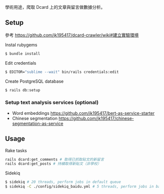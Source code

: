 學術用途，爬取 Dcard 上的文章與留言做數據分析。

## Setup

參考 <https://github.com/jk195417/dcard-crawler/wiki#建立實驗環境>

Instal rubygems

```sh
$ bundle install
```

Edit credentials

```sh
$ EDITOR="sublime --wait" bin/rails credentials:edit
```

Create PostgreSQL database

```bash
$ rails db:setup
```

### Setup text analysis services (optional)

- Word embeddings https://github.com/jk195417/bert-as-service-starter
- Chinese segmentation https://github.com/jk195417/chinese-segmentation-as-service

## Usage

Rake tasks

```sh
rails dcard:get_comments # 取得已抓取貼文的新留言
rails dcard:get_posts # 持續取得新貼文（非學校）
```

Sidekiq

```sh
$ sidekiq # 20 threads, perform jobs in default queue
$ sidekiq -C ./config/sidekiq_baidu.yml # 5 threads, perform jobs in baidu queue
```
